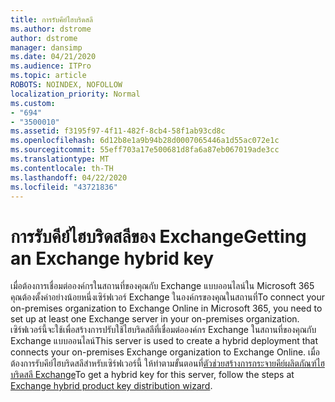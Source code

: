 ```yaml
---
title: การรับคีย์ไฮบริดสลี
ms.author: dstrome
author: dstrome
manager: dansimp
ms.date: 04/21/2020
ms.audience: ITPro
ms.topic: article
ROBOTS: NOINDEX, NOFOLLOW
localization_priority: Normal
ms.custom:
- "694"
- "3500010"
ms.assetid: f3195f97-4f11-482f-8cb4-58f1ab93cd8c
ms.openlocfilehash: 6d12b8e1a9b94b28d0007065446a1d55ac072e1c
ms.sourcegitcommit: 55eff703a17e500681d8fa6a87eb067019ade3cc
ms.translationtype: MT
ms.contentlocale: th-TH
ms.lasthandoff: 04/22/2020
ms.locfileid: "43721836"
---
```

# <a name="getting-an-exchange-hybrid-key"></a><span data-ttu-id="d430a-102">การรับคีย์ไฮบริดสลีของ Exchange</span><span class="sxs-lookup"><span data-stu-id="d430a-102">Getting an Exchange hybrid key</span></span>

<span data-ttu-id="d430a-103">เมื่อต้องการเชื่อมต่อองค์กรในสถานที่ของคุณกับ Exchange แบบออนไลน์ใน Microsoft 365 คุณต้องตั้งค่าอย่างน้อยหนึ่งเซิร์ฟเวอร์ Exchange ในองค์กรของคุณในสถานที่</span><span class="sxs-lookup"><span data-stu-id="d430a-103">To connect your on-premises organization to Exchange Online in Microsoft 365, you need to set up at least one Exchange server in your on-premises organization.</span></span> <span data-ttu-id="d430a-104">เซิร์ฟเวอร์นี้จะใช้เพื่อสร้างการปรับใช้ไฮบริดสลีที่เชื่อมต่อองค์กร Exchange ในสถานที่ของคุณกับ Exchange แบบออนไลน์</span><span class="sxs-lookup"><span data-stu-id="d430a-104">This server is used to create a hybrid deployment that connects your on-premises Exchange organization to Exchange Online.</span></span> <span data-ttu-id="d430a-105">เมื่อต้องการรับคีย์ไฮบริดสลีสําหรับเซิร์ฟเวอร์นี้ ให้ทําตามขั้นตอนที่[ตัวช่วยสร้างการกระจายคีย์ผลิตภัณฑ์ไฮบริดสลี Exchange](https://aka.ms/hybridkey)</span><span class="sxs-lookup"><span data-stu-id="d430a-105">To get a hybrid key for this server, follow the steps at [Exchange hybrid product key distribution wizard](https://aka.ms/hybridkey).</span></span>
  